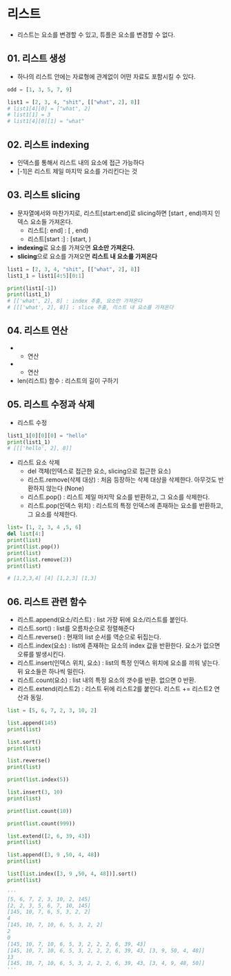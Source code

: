 # 리스트
  - 리스트는 요소를 변경할 수 있고, 튜플은 요소를 변경할 수 없다.
 
## 01. 리스트 생성
  - 하나의 리스트 안에는 자료형에 관계없이 어떤 자료도 포함시킬 수 있다.

```python
odd = [1, 3, 5, 7, 9]

list1 = [2, 3, 4, "shit", [["what", 2], 8]]
# list1[4][0] = ["what", 2]
# list1[1] = 3
# list1[4][0][1] = "what"
```

## 02. 리스트 indexing
  - 인덱스를 통해서 리스트 내의 요소에 접근 가능하다
  - [-1]은 리스트 제일 마지막 요소를 가리킨다는 것

## 03. 리스트 slicing
  - 문자열에서와 마찬가지로, 리스트[start:end]로 slicing하면 [start , end)까지 인덱스 요소들 가져온다.
    - 리스트[: end] : [ , end)
    - 리스트[start :] : [start, )
  - **indexing**로 요소를 가져오면 **요소만 가져온다.**
  - **slicing**으로 요소를 가져오면 **리스트 내 요소를 가져온다**

```python
list1 = [2, 3, 4, "shit", [["what", 2], 8]]
list1_1 = list1[4:5][0:1]

print(list1[-1])
print(list1_1)
# [['what', 2], 8] : index 추출, 요소만 가져온다 
# [[['what', 2], 8]] : slice 추출, 리스트 내 요소를 가져온다 
```

## 04. 리스트 연산
  - + 연산
  - * 연산
  - len(리스트) 함수 : 리스트의 길이 구하기

## 05. 리스트 수정과 삭제
  - 리스트 수정

```python
list1_1[0][0][0] = "hello"
print(list1_1)
# [[['hello', 2], 8]]
```

  - 리스트 요소 삭제
    - del 객체(인덱스로 접근한 요소, slicing으로 접근한 요소)
    - 리스트.remove(삭제 대상) : 처음 등장하는 삭제 대상을 삭제한다. 아무것도 반환하지 않는다 (None)
    - 리스트.pop() : 리스트 제일 마지막 요소를 반환하고, 그 요소를 삭제한다.
    - 리스트.pop(인덱스 위치) : 리스트의 특정 인덱스에 존재하는 요소를 반환하고, 그 요소를 삭제한다.

```python
list= [1, 2, 3, 4 ,5, 6]
del list[4:]
print(list)
print(list.pop())
print(list)
print(list.remove(2))
print(list)

# [1,2,3,4] [4] [1,2,3] [1,3]
```

## 06. 리스트 관련 함수
  - 리스트.append(요소/리스트) : list 가장 뒤에 요소/리스트를 붙인다.
  - 리스트.sort() : list를 오름차순으로 정렬해준다
  - 리스트.reverse() : 현재의 list 순서를 역순으로 뒤집는다.
  - 리스트.index(요소) : list에 존재하는 요소의 index 값을 반환한다. 요소가 없으면 오류를 발생시킨다.
  - 리스트.insert(인덱스 위치, 요소) : list의 특정 인덱스 위치에 요소를 끼워 넣는다. 뒤 요소들은 하나씩 밀린다.
  - 리스트.count(요소) : list 내의 특정 요소의 갯수를 반환. 없으면 0 반환.
  - 리스트.extend(리스트2) : 리스트 뒤에 리스트2를 붙인다. 리스트 += 리스트2 연산과 동일.

```python
list = [5, 6, 7, 2, 3, 10, 2]

list.append(145)
print(list)

list.sort()
print(list)

list.reverse()
print(list)

print(list.index(5))

list.insert(3, 10)
print(list)

print(list.count(10))

print(list.count(999))

list.extend([2, 6, 39, 43])
print(list)

list.append([3, 9 ,50, 4, 48])
print(list)

list[list.index([3, 9 ,50, 4, 48])].sort()
print(list)

'''
[5, 6, 7, 2, 3, 10, 2, 145]
[2, 2, 3, 5, 6, 7, 10, 145]
[145, 10, 7, 6, 5, 3, 2, 2]
4
[145, 10, 7, 10, 6, 5, 3, 2, 2]
2
0
[145, 10, 7, 10, 6, 5, 3, 2, 2, 2, 6, 39, 43]
[145, 10, 7, 10, 6, 5, 3, 2, 2, 2, 6, 39, 43, [3, 9, 50, 4, 48]]
13
[145, 10, 7, 10, 6, 5, 3, 2, 2, 2, 6, 39, 43, [3, 4, 9, 48, 50]]
'''
```
















